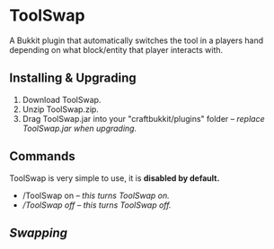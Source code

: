 <h1>ToolSwap</h1>
<p>A Bukkit plugin that automatically switches the tool in a players hand depending on what block/entity that player interacts with.</p>
<h2>Installing & Upgrading</h2>
<ol>
  <li>Download ToolSwap.</li>
  <li>Unzip ToolSwap.zip.</li>
  <li>Drag ToolSwap.jar into your "craftbukkit/plugins" folder <em>&ndash; replace ToolSwap.jar when upgrading.</em></li>
</ol>
<h2>Commands</h2>
<p>ToolSwap is very simple to use, it is <b>disabled by default.</b></p>
<ul>
  <li>/ToolSwap on <em>&ndash; this turns ToolSwap on.<em></li>
  <li>/ToolSwap off <em>&ndash; this turns ToolSwap off.<em></li>
</ul>
<h2>Swapping</h2>
<p></p>